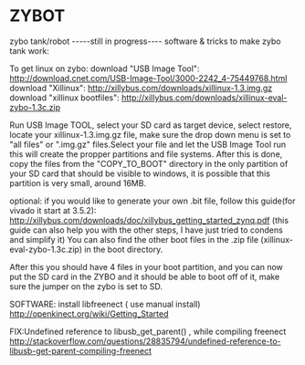 # ZYBOT
zybo tank/robot
-----still in progress----
software & tricks to make zybo tank work:

To get linux on zybo:
download "USB Image Tool": http://download.cnet.com/USB-Image-Tool/3000-2242_4-75449768.html
download "Xillinux": http://xillybus.com/downloads/xillinux-1.3.img.gz
download "xillinux bootfiles": http://xillybus.com/downloads/xillinux-eval-zybo-1.3c.zip

Run USB Image TOOL, select your SD card as target device, select restore, locate your xillinux-1.3.img.gz file, make sure the drop down menu is set to "all files" or ".img.gz" files.Select your file and let the USB Image Tool run this will create the propper partitions and file systems. 
After this is done, copy the files from the "COPY_TO_BOOT" directory in the only partition of your SD card that should be visible to windows, it is possible that this partition is very small, around 16MB.

optional:
if you would like to generate your own .bit file, follow this guide(for vivado it start at 3.5.2): http://xillybus.com/downloads/doc/xillybus_getting_started_zynq.pdf    (this guide can also help you with the other steps, I have just tried to condens and simplify it)
You can also find the other boot files in the .zip file (xillinux-eval-zybo-1.3c.zip) in the boot directory.


After this you should have 4 files in your boot partition, and you can now put the SD card in the ZYBO and it should be able to boot off of it, make sure the jumper on the zybo is set to SD.


SOFTWARE: install libfreenect ( use manual install)
http://openkinect.org/wiki/Getting_Started

FIX:Undefined reference to libusb_get_parent() , while compiling freenect
http://stackoverflow.com/questions/28835794/undefined-reference-to-libusb-get-parent-compiling-freenect
